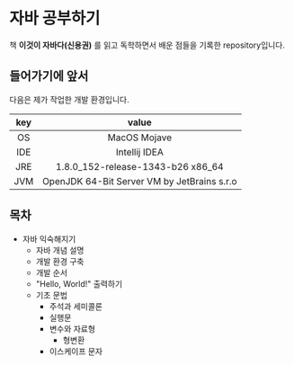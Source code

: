 # 자바 공부하기

 책 __이것이 자바다(신용권)__ 를 읽고 독학하면서 배운 점들을 기록한 repository입니다.



## 들어가기에 앞서

 다음은 제가 작업한 개발 환경입니다.

| key  |                    value                    |
| :--: | :-----------------------------------------: |
|  OS  |                MacOS Mojave                 |
| IDE  |                Intellij IDEA                |
| JRE  |      1.8.0_152-release-1343-b26 x86_64      |
| JVM  | OpenJDK 64-Bit Server VM by JetBrains s.r.o |



## 목차

- 자바 익숙해지기
  - 자바 개념 설명
  - 개발 환경 구축
  - 개발 순서
  - "Hello, World!" 출력하기
  - 기초 문법
    - 주석과 세미콜론
    - 실행문
    - 변수와 자료형
      - 형변환
    - 이스케이프 문자
